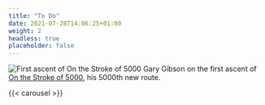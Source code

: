 ```yaml
---
title: "To Do"
date: 2021-07-28T14:06:25+01:00
weight: 2
headless: true
placeholder: false
---
```




![First ascent of On the Stroke of 5000](/home-page/5000.jpg)
Gary Gibson on the first ascent of [On the Stroke of 5000](/peak/buxton/harpur-hill/harpur-hill-nidges-wall/#perched-block-buttress), his 5000th new route.



{{< carousel >}}

